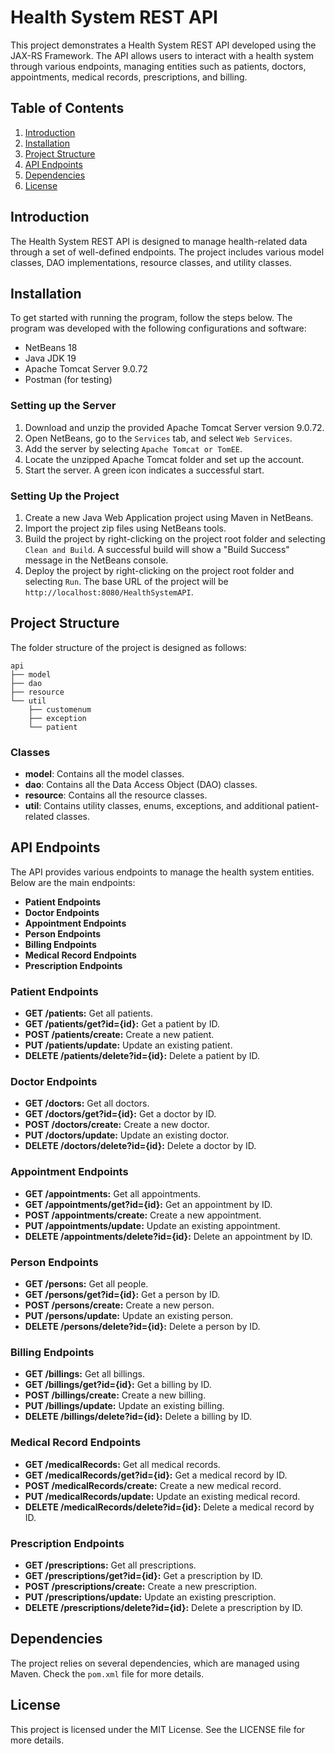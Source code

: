 # Health System REST API

This project demonstrates a Health System REST API developed using the JAX-RS Framework. The API allows users to interact with a health system through various endpoints, managing entities such as patients, doctors, appointments, medical records, prescriptions, and billing.

## Table of Contents
1. [Introduction](#introduction)
2. [Installation](#installation)
3. [Project Structure](#project-structure)
4. [API Endpoints](#api-endpoints)
5. [Dependencies](#dependencies)
6. [License](#license)

## Introduction

The Health System REST API is designed to manage health-related data through a set of well-defined endpoints. The project includes various model classes, DAO implementations, resource classes, and utility classes.

## Installation

To get started with running the program, follow the steps below. The program was developed with the following configurations and software:

- NetBeans 18
- Java JDK 19
- Apache Tomcat Server 9.0.72
- Postman (for testing)

### Setting up the Server

1. Download and unzip the provided Apache Tomcat Server version 9.0.72.
2. Open NetBeans, go to the `Services` tab, and select `Web Services`.
3. Add the server by selecting `Apache Tomcat or TomEE`.
4. Locate the unzipped Apache Tomcat folder and set up the account.
5. Start the server. A green icon indicates a successful start.

### Setting Up the Project

1. Create a new Java Web Application project using Maven in NetBeans.
2. Import the project zip files using NetBeans tools.
3. Build the project by right-clicking on the project root folder and selecting `Clean and Build`. A successful build will show a "Build Success" message in the NetBeans console.
4. Deploy the project by right-clicking on the project root folder and selecting `Run`. The base URL of the project will be `http://localhost:8080/HealthSystemAPI`.

## Project Structure

The folder structure of the project is designed as follows:

```
api
├── model
├── dao
├── resource
└── util
    ├── customenum
    ├── exception
    └── patient
```

### Classes

- **model**: Contains all the model classes.
- **dao**: Contains all the Data Access Object (DAO) classes.
- **resource**: Contains all the resource classes.
- **util**: Contains utility classes, enums, exceptions, and additional patient-related classes.

## API Endpoints

The API provides various endpoints to manage the health system entities. Below are the main endpoints:

- **Patient Endpoints**
- **Doctor Endpoints**
- **Appointment Endpoints**
- **Person Endpoints**
- **Billing Endpoints**
- **Medical Record Endpoints**
- **Prescription Endpoints**

### Patient Endpoints
- **GET /patients:** Get all patients.
- **GET /patients/get?id={id}:** Get a patient by ID.
- **POST /patients/create:** Create a new patient.
- **PUT /patients/update:** Update an existing patient.
- **DELETE /patients/delete?id={id}:** Delete a patient by ID.

### Doctor Endpoints
- **GET /doctors:** Get all doctors.
- **GET /doctors/get?id={id}:** Get a doctor by ID.
- **POST /doctors/create:** Create a new doctor.
- **PUT /doctors/update:** Update an existing doctor.
- **DELETE /doctors/delete?id={id}:** Delete a doctor by ID.

### Appointment Endpoints
- **GET /appointments:** Get all appointments.
- **GET /appointments/get?id={id}:** Get an appointment by ID.
- **POST /appointments/create:** Create a new appointment.
- **PUT /appointments/update:** Update an existing appointment.
- **DELETE /appointments/delete?id={id}:** Delete an appointment by ID.

### Person Endpoints
- **GET /persons:** Get all people.
- **GET /persons/get?id={id}:** Get a person by ID.
- **POST /persons/create:** Create a new person.
- **PUT /persons/update:** Update an existing person.
- **DELETE /persons/delete?id={id}:** Delete a person by ID.

### Billing Endpoints
- **GET /billings:** Get all billings.
- **GET /billings/get?id={id}:** Get a billing by ID.
- **POST /billings/create:** Create a new billing.
- **PUT /billings/update:** Update an existing billing.
- **DELETE /billings/delete?id={id}:** Delete a billing by ID.

### Medical Record Endpoints
- **GET /medicalRecords:** Get all medical records.
- **GET /medicalRecords/get?id={id}:** Get a medical record by ID.
- **POST /medicalRecords/create:** Create a new medical record.
- **PUT /medicalRecords/update:** Update an existing medical record.
- **DELETE /medicalRecords/delete?id={id}:** Delete a medical record by ID.

### Prescription Endpoints
- **GET /prescriptions:** Get all prescriptions.
- **GET /prescriptions/get?id={id}:** Get a prescription by ID.
- **POST /prescriptions/create:** Create a new prescription.
- **PUT /prescriptions/update:** Update an existing prescription.
- **DELETE /prescriptions/delete?id={id}:** Delete a prescription by ID.


## Dependencies

The project relies on several dependencies, which are managed using Maven. Check the `pom.xml` file for more details.

## License

This project is licensed under the MIT License. See the LICENSE file for more details.